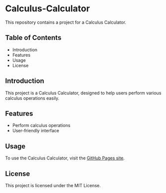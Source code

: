 # Calculus-Calculator

This repository contains a project for a Calculus Calculator.

## Table of Contents
- Introduction
- Features
- Usage
- License

## Introduction
This project is a Calculus Calculator, designed to help users perform various calculus operations easily.

## Features
- Perform calculus operations
- User-friendly interface

## Usage
To use the Calculus Calculator, visit the [GitHub Pages site](https://alyalgendy.github.io/Calculus-Calculator).

## License
This project is licensed under the MIT License.
